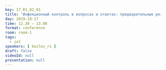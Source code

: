 ```yaml
---
key: 17_R1_02_01
title: 'Инфекционный контроль в вопросах и ответах: предварительные результаты проекта «Эффективный стационар»'
day: 2019-10-17
time: 12.30 – 13.00
format: conference
room: room-1
tags:
  - iot
speakers: [ kozlov_rs ]
draft: false
videoId: null
presentation: null
---
```

